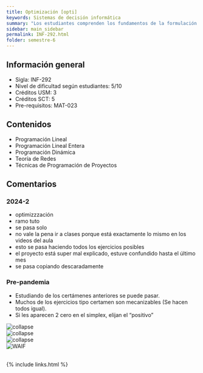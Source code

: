 ```yaml
---
title: Optimización‌ ‌[opti]
keywords: Sistemas de decisión informática
summary: "‌Los estudiantes comprenden los fundamentos de la formulación de modelos deterministas de programación matemática. Resuelve los modelos desarrollados y analizan los resultados, utilizando algoritmos de optimización. Aplican modelos de programación lineal, lineal entera o dinámica para resolver problemas reales. Los estudiantes desarrollan sólidos saberes para resolver problemas de programación matemática, integrando el modelamiento de redes."
sidebar: main_sidebar
permalink: INF-292.html
folder: semestre-6
---
```


## Información general

- Sigla: INF-292
- Nivel de dificultad según estudiantes: 5/10
- Créditos USM‌: 3
- Créditos SCT: 5
- Pre-requisitos: MAT-023

## Contenidos

- Programación Lineal
- Programación Lineal Entera
- Programación Dinámica
- Teoría de Redes
- Técnicas de Programación de Proyectos

## Comentarios

### 2024-2

- optimizzzación
- ramo tuto
- se pasa solo
- no vale la pena ir a clases porque está exactamente lo mismo en los videos del aula
- esto se pasa haciendo todos los ejercicios posibles
- el proyecto está super mal explicado, estuve confundido hasta el último mes
- se pasa copiando descaradamente

### Pre-pandemia

- Estudiando de los certámenes anteriores se puede pasar.
- Muchos de los ejercicios tipo certamen son mecanizables (Se hacen todos igual).
- Si les aparecen 2 cero en el simplex, elijan el‌ “positivo” ‌

<div class="row">
    <div class="col-md-3">
        <img src="images/semestre-6/opti1.jpg" alt="collapse">
    </div>
    <div class="col-md-3">
        <img src="images/semestre-6/opti2.jpg" alt="collapse">
    </div>
    <div class="col-md-3">
        <img src="images/semestre-6/opti3.jpg" alt="collapse">
    </div>
</div>

<div class="text-center mb-3">
    <img src="images/semestre-6/opti4.jpg" alt="WAIF" height="auto">
</div><br>

{% include links.html %}
